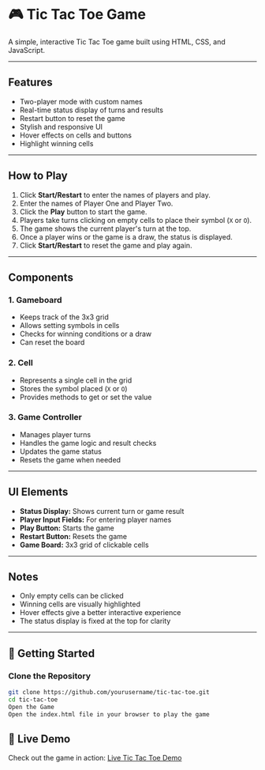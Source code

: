 # 🎮 Tic Tac Toe Game

A simple, interactive Tic Tac Toe game built using HTML, CSS, and JavaScript.

---

## Features

- Two-player mode with custom names
- Real-time status display of turns and results
- Restart button to reset the game
- Stylish and responsive UI
- Hover effects on cells and buttons
- Highlight winning cells

---

## How to Play

1. Click **Start/Restart** to enter the names of players and play.
2. Enter the names of Player One and Player Two.
3. Click the **Play** button to start the game.
4. Players take turns clicking on empty cells to place their symbol (`X` or `O`).
5. The game shows the current player's turn at the top.
6. Once a player wins or the game is a draw, the status is displayed.
7. Click **Start/Restart** to reset the game and play again.

---

## Components

### 1. Gameboard

- Keeps track of the 3x3 grid
- Allows setting symbols in cells
- Checks for winning conditions or a draw
- Can reset the board

### 2. Cell

- Represents a single cell in the grid
- Stores the symbol placed (`X` or `O`)
- Provides methods to get or set the value

### 3. Game Controller

- Manages player turns
- Handles the game logic and result checks
- Updates the game status
- Resets the game when needed

---

## UI Elements

- **Status Display:** Shows current turn or game result
- **Player Input Fields:** For entering player names
- **Play Button:** Starts the game
- **Restart Button:** Resets the game
- **Game Board:** 3x3 grid of clickable cells

---

## Notes

- Only empty cells can be clicked
- Winning cells are visually highlighted
- Hover effects give a better interactive experience
- The status display is fixed at the top for clarity

---
## 🚀 Getting Started

### Clone the Repository

```bash
git clone https://github.com/yourusername/tic-tac-toe.git
cd tic-tac-toe
Open the Game
Open the index.html file in your browser to play the game
```
## 🔗 Live Demo

Check out the game in action: [Live Tic Tac Toe Demo](https://your-demo-link.com)

